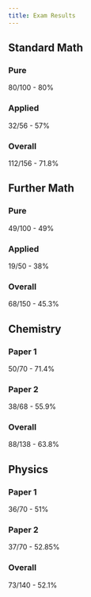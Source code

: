 ```yaml
---
title: Exam Results
---
```

<!--ID: 1724603671398-->


## Standard Math
### Pure
80/100 - 80%
### Applied
32/56 - 57%
### Overall 
112/156 - 71.8%
## Further Math
### Pure
49/100 - 49%
### Applied
19/50 - 38%
### Overall
68/150 - 45.3%
## Chemistry
### Paper 1
50/70 - 71.4%
### Paper 2
38/68 - 55.9%
### Overall 
88/138 - 63.8%
## Physics
### Paper 1
36/70 - 51%
### Paper 2
37/70 - 52.85%
### Overall
73/140 - 52.1%
